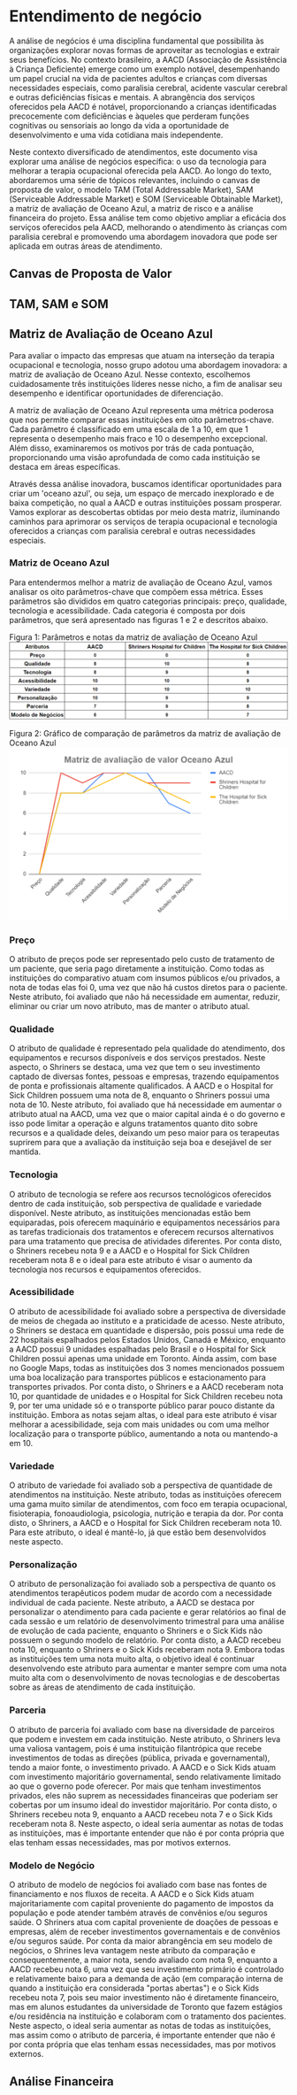 # Entendimento de negócio
A análise de negócios é uma disciplina fundamental que possibilita às organizações explorar novas formas de aproveitar as tecnologias e extrair seus benefícios. No contexto brasileiro, a AACD (Associação de Assistência à Criança Deficiente) emerge como um exemplo notável, desempenhando um papel crucial na vida de pacientes adultos e crianças com diversas necessidades especiais, como paralisia cerebral, acidente vascular cerebral e outras deficiências físicas e mentais. A abrangência dos serviços oferecidos pela AACD é notável, proporcionando a crianças identificadas precocemente com deficiências e àqueles que perderam funções cognitivas ou sensoriais ao longo da vida a oportunidade de desenvolvimento e uma vida cotidiana mais independente.

Neste contexto diversificado de atendimentos, este documento visa explorar uma análise de negócios específica: o uso da tecnologia para melhorar a terapia ocupacional oferecida pela AACD. Ao longo do texto, abordaremos uma série de tópicos relevantes, incluindo o canvas de proposta de valor, o modelo TAM (Total Addressable Market), SAM (Serviceable Addressable Market) e SOM (Serviceable Obtainable Market), a matriz de avaliação de Oceano Azul, a matriz de risco e a análise financeira do projeto. Essa análise tem como objetivo ampliar a eficácia dos serviços oferecidos pela AACD, melhorando o atendimento às crianças com paralisia cerebral e promovendo uma abordagem inovadora que pode ser aplicada em outras áreas de atendimento.

## Canvas de Proposta de Valor


## TAM, SAM e SOM

## Matriz de Avaliação de Oceano Azul
Para avaliar o impacto das empresas que atuam na interseção da terapia ocupacional e tecnologia, nosso grupo adotou uma abordagem inovadora: a matriz de avaliação de Oceano Azul. Nesse contexto, escolhemos cuidadosamente três instituições líderes nesse nicho, a fim de analisar seu desempenho e identificar oportunidades de diferenciação.

A matriz de avaliação de Oceano Azul representa uma métrica poderosa que nos permite comparar essas instituições em oito parâmetros-chave. Cada parâmetro é classificado em uma escala de 1 a 10, em que 1 representa o desempenho mais fraco e 10 o desempenho excepcional. Além disso, examinaremos os motivos por trás de cada pontuação, proporcionando uma visão aprofundada de como cada instituição se destaca em áreas específicas.

Através dessa análise inovadora, buscamos identificar oportunidades para criar um 'oceano azul', ou seja, um espaço de mercado inexplorado e de baixa competição, no qual a AACD e outras instituições possam prosperar. Vamos explorar as descobertas obtidas por meio desta matriz, iluminando caminhos para aprimorar os serviços de terapia ocupacional e tecnologia oferecidos a crianças com paralisia cerebral e outras necessidades especiais.

### Matriz de Oceano Azul
Para entendermos melhor a matriz de avaliação de Oceano Azul, vamos analisar os oito parâmetros-chave que compõem essa métrica. Esses parâmetros são divididos em quatro categorias principais: preço, qualidade, tecnologia e acessibilidade. Cada categoria é composta por dois parâmetros, que será apresentado nas figuras 1 e 2 e descritos abaixo.

Figura 1: Parâmetros e notas da matriz de avaliação de Oceano Azul
![Parâmetros da Matriz de Oceano Azul](./img/parametros_avaliacao_oceano_azul.png)

Figura 2: Gráfico de comparação de parâmetros da matriz de avaliação de Oceano Azul
![Gráfico da Matriz de Oceano Azul](./img/matriz_avaliacao_oceano_azul.png)

### Preço
O atributo de preços pode ser representado pelo custo de tratamento de um paciente, que seria pago diretamente a instituição. Como todas as instituições do comparativo atuam com insumos públicos e/ou privados, a nota de todas elas foi 0, uma vez que não há custos diretos para o paciente. Neste atributo, foi avaliado que não há necessidade em aumentar, reduzir, eliminar ou criar um novo atributo, mas de manter o atributo atual.

### Qualidade
O atributo de qualidade é representado pela qualidade do atendimento, dos equipamentos e recursos disponíveis e dos serviços prestados. Neste aspecto, o Shriners se destaca, uma vez que tem o seu investimento captado de diversas fontes, pessoas e empresas, trazendo equipamentos de ponta e profissionais altamente qualificados. A AACD e o Hospital for Sick Children possuem uma nota de 8, enquanto o Shriners possui uma nota de 10. Neste atributo, foi avaliado que há necessidade em aumentar o atributo atual na AACD, uma vez que o maior capital ainda é o do governo e isso pode limitar a operação e alguns tratamentos quanto dito sobre recursos e a qualidade deles, deixando um peso maior para os terapeutas suprirem para que a avaliação da instituição seja boa e desejável de ser mantida.

### Tecnologia
O atributo de tecnologia se refere aos recursos tecnológicos oferecidos dentro de cada instituição, sob perspectiva de qualidade e variedade disponível. Neste atributo, as instituições mencionadas estão bem equiparadas, pois oferecem maquinário e equipamentos necessários para as tarefas tradicionais dos tratamentos e oferecem recursos alternativos para uma tratamento que precisa de atividades diferentes. Por conta disto, o Shriners recebeu nota 9 e a AACD e o Hospital for Sick Children receberam nota 8 e o ideal para este atributo é visar o aumento da tecnologia nos recursos e equipamentos oferecidos.

### Acessibilidade
O atributo de acessibilidade foi avaliado sobre a perspectiva de diversidade de meios de chegada ao instituto e a praticidade de acesso. Neste atributo, o Shriners se destaca em quantidade e dispersão, pois possui uma rede de 22 hospitais espalhados pelos Estados Unidos, Canadá e México, enquanto a AACD possui 9 unidades espalhadas pelo Brasil e o Hospital for Sick Children possui apenas uma unidade em Toronto. Ainda assim, com base no Google Maps, todas as instituições dos 3 nomes mencionados possuem uma boa localização para transportes públicos e estacionamento para transportes privados. Por conta disto, o Shriners e a AACD receberam nota 10, por quantidade de unidades e o Hospital for Sick Children recebeu nota 9, por ter uma unidade só e o transporte público parar pouco distante da instituição. Embora as notas sejam altas, o ideal para este atributo é visar melhorar a acessibilidade, seja com mais unidades ou com uma melhor localização para o transporte público, aumentando a nota ou mantendo-a em 10.

### Variedade
O atributo de variedade foi avaliado sob a perspectiva de quantidade de atendimentos na instituição. Neste atributo, todas as instituições oferecem uma gama muito similar de atendimentos, com foco em terapia ocupacional, fisioterapia, fonoaudiologia, psicologia, nutrição e terapia da dor. Por conta disto, o Shriners, a AACD e o Hospital for Sick Children receberam nota 10. Para este atributo, o ideal é mantê-lo, já que estão bem desenvolvidos neste aspecto.

### Personalização
O atributo de personalização foi avaliado sob a perspectiva de quanto os atendimentos terapêuticos podem mudar de acordo com a necessidade individual de cada paciente. Neste atributo, a AACD se destaca por personalizar o atendimento para cada paciente e gerar relatórios ao final de cada sessão e um relatório de desenvolvimento trimestral para uma análise de evolução de cada paciente, enquanto o Shriners e o Sick Kids não possuem o segundo modelo de relatório. Por conta disto, a AACD recebeu nota 10, enquanto o Shriners e o Sick Kids receberam nota 9. Embora todas as instituições tem uma nota muito alta, o objetivo ideal é continuar desenvolvendo este atributo para aumentar e manter sempre com uma nota muito alta com o desenvolvimento de novas tecnologias e de descobertas sobre as áreas de atendimento de cada instituição.

### Parceria
O atributo de parceria foi avaliado com base na diversidade de parceiros que podem e investem em cada instituição. Neste atributo, o Shriners leva uma valiosa vantagem, pois é uma instituição filantrópica que recebe investimentos de todas as direções (pública, privada e governamental), tendo a maior fonte, o investimento privado. A AACD e o Sick Kids atuam com investimento majoritário governamental, sendo relativamente limitado ao que o governo pode oferecer. Por mais que tenham investimentos privados, eles não suprem as necessidades financeiras que poderiam ser cobertas por um insumo ideal do investidor majoritário. Por conta disto, o Shriners recebeu nota 9, enquanto a AACD recebeu nota 7 e o Sick Kids receberam nota 8. Neste aspecto, o ideal seria aumentar as notas de todas as instituições, mas é importante entender que não é por conta própria que elas tenham essas necessidades, mas por motivos externos.

### Modelo de Negócio
O atributo de modelo de negócios foi avaliado com base nas fontes de financiamento e nos fluxos de receita. A AACD e o Sick Kids atuam majoritariamente com capital proveniente do pagamento de impostos da população e pode atender também através de convênios e/ou seguros saúde. O Shriners atua com capital proveniente de doações de pessoas e empresas, além de receber investimentos governamentais e de convênios e/ou seguros saúde. Por conta da maior abrangência em seu modelo de negócios, o Shrines leva vantagem neste atributo da comparação e consequentemente, a maior nota, sendo avaliado com nota 9, enquanto a AACD recebeu nota 6, uma vez que seu investimento primário é controlado e relativamente baixo para a demanda de ação (em comparação interna de quando a instituição era considerada "portas abertas") e o Sick Kids recebeu nota 7, pois seu maior investimento não é diretamente financeiro, mas em alunos estudantes da universidade de Toronto que fazem estágios e/ou residência na instituição e colaboram com o tratamento dos pacientes. Neste aspecto, o ideal seria aumentar as notas de todas as instituições, mas assim como o atributo de parceria, é importante entender que não é por conta própria que elas tenham essas necessidades, mas por motivos externos.

## Análise Financeira
